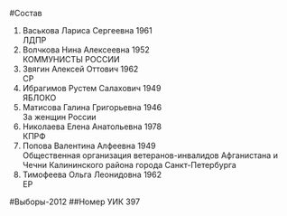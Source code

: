 #Состав
1. Васькова Лариса Сергеевна 1961   
    ЛДПР
2. Волчкова Нина Алексеевна 1952   
    КОММУНИСТЫ РОССИИ
3. Звягин Алексей Оттович 1962   
    СР
4. Ибрагимов Рустем Салахович 1949   
    ЯБЛОКО
5. Матисова Галина Григорьевна 1946   
    За женщин России
6. Николаева Елена Анатольевна 1978   
    КПРФ
7. Попова Валентина Алфеевна 1949   
    Общественная организация ветеранов-инвалидов Афганистана и Чечни Калининского района города Санкт-Петербурга
8. Тимофеева Ольга Леонидовна 1962   
    ЕР

#Выборы-2012
##Номер УИК
397